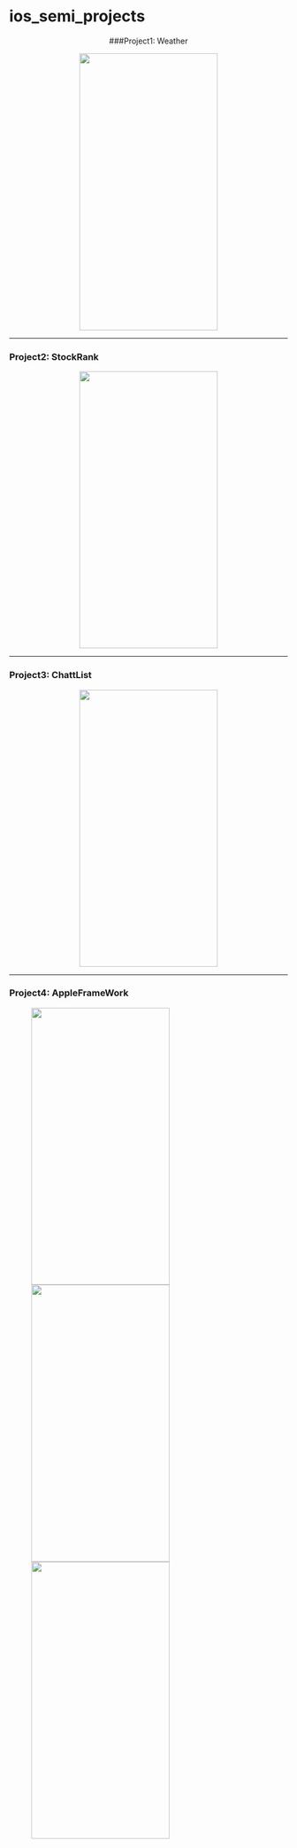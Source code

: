 # ios_semi_projects

<center> ###Project1: Weather</center>

<p align="center">
  <img src="https://user-images.githubusercontent.com/96190905/178131593-5c2ed255-ed4b-4331-a68c-cc5434941097.png" width="250" height="500">
</p>


---


### Project2: StockRank
<p align="center">
  <img src="https://user-images.githubusercontent.com/96190905/178131628-e11d08d0-c540-4ae7-82fb-98fb9c6c0f50.png" width="250" height="500">
</p>

---

### Project3: ChattList
<p align="center">
  <img src="https://user-images.githubusercontent.com/96190905/178131609-9d7d16b6-779f-43c5-ab68-f36646bdf917.png" width="250" height="500">
</p>


---

### Project4: AppleFrameWork
<figure class="third">
  <img src="https://user-images.githubusercontent.com/96190905/178134463-c867aab5-a275-44e8-a287-ca8ff4de7951.png" width="250" height="500">
  <img src="https://user-images.githubusercontent.com/96190905/178134434-d9f334d0-e076-43d8-94c7-047f0b145fb8.png" width="250" height="500">
  <img src="https://user-images.githubusercontent.com/96190905/178134440-7a44c217-e6e7-4230-8165-b8bdcf7335e1.png" width="250" height="500">
</figure>
  


